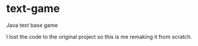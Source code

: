# text-game
Java text base game

I lost the code to the original project so this is me remaking it from scratch. 
